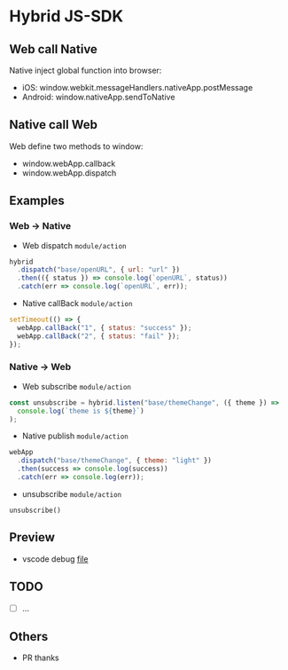 # Hybrid JS-SDK

## Web call Native

Native inject global function into browser:

- iOS: window.webkit.messageHandlers.nativeApp.postMessage
- Android: window.nativeApp.sendToNative

## Native call Web

Web define two methods to window:

- window.webApp.callback
- window.webApp.dispatch

## Examples

### Web -> Native

- Web dispatch `module/action`

```js
hybrid
  .dispatch("base/openURL", { url: "url" })
  .then(({ status }) => console.log(`openURL`, status))
  .catch(err => console.log(`openURL`, err));
```

- Native callBack `module/action`

```js
setTimeout(() => {
  webApp.callBack("1", { status: "success" });
  webApp.callBack("2", { status: "fail" });
});
```

### Native -> Web

- Web subscribe `module/action`

```js
const unsubscribe = hybrid.listen("base/themeChange", ({ theme }) =>
  console.log(`theme is ${theme}`)
);
```

- Native publish `module/action`

```js
webApp
  .dispatch("base/themeChange", { theme: "light" })
  .then(success => console.log(success))
  .catch(err => console.log(err));
```

- unsubscribe `module/action`

```
unsubscribe()
```

## Preview

- vscode debug [file](https://github.com/77xi/Hybrid/blob/master/examples/index.js)

## TODO

- [ ] ...

## Others

- PR thanks
